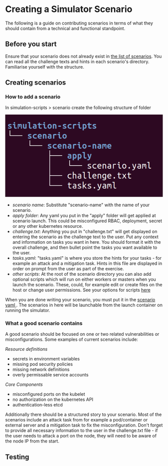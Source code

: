 # Creating a Simulator Scenario

The following is a guide on contributing scenarios in terms of what they should contain from a technical and functional standpoint.

## Before you start

Ensure that your scenario does not already exist in [the list of scenarios](../simulation-scripts/scenario/). You can read all the challenge texts and hints in each scenario's directory. Familiarise yourself with the structure.

## Creating scenarios

### How to add a scenario

In simulation-scripts > scenario create the following structure of folder

![Scenario Structure](./scenario-structure.png)

- _scenario name_: Substitute "scenario-name" with the name of your scenario.
- _apply folder_: Any yaml you put in the "apply" folder will get applied at scenario launch. This could be misconfigured RBAC, deployment, secret or any other kubernetes resource.
- _challenge.txt_: Anything you put in "challenge.txt" will get displayed on entering the scenario as the challenge text to the user. Put any context and information on tasks you want in here. You should format it with the overall challenge, and then bullet point the tasks you want available to the user.
- _tasks.yaml_: "tasks.yaml" is where you store the hints for your tasks - for example an attack and a mitigation task. Hints in this file are displayed in order on prompt from the user as part of the exercise.
- _other scripts_: At the root of the scenario directory you can also add optional scripts which will run on either workers or masters when you launch the scenario. These, could, for example edit or create files on the host or change user permissions. See your options for scripts [here](./scenario.md)

When you are done writing your scenario, you must put it in the [scenario yaml ](../simulation-scripts/scenarios.yaml). The scenarios in here will be launchable from the launch container on running the simulator.

### What a good scenario contains

A good scenario should be focused on one or two related vulnerabilities or misconfigurations. Some examples of current scenarios include:

_Resource definitions_
- secrets in environment variables
- missing pod security policies
- missing network definitions
- overly permissable service accounts

_Core Components_
- misconfigured ports on the kubelet
- no authorization on the kubernetes API
- authentication-less etcd

Additionally there should be a structured story to your scenario. Most of the scenarios include an attack task from for example a pod/container or external server and a mitigation task to fix the misconfiguration. Don't forget to provide all necessary information to the user in the challenge.txt file - if the user needs to attack a port on the node, they will need to be aware of the node IP from the start.

## Testing
